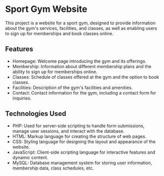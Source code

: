 # Sport Gym Website

This project is a website for a sport gym, designed to provide information about the gym's services, facilities, and classes, as well as enabling users to sign up for memberships and book classes online.

## Features

- Homepage: Welcome page introducing the gym and its offerings.
- Membership: Information about different membership plans and the ability to sign up for memberships online.
- Classes: Schedule of classes offered at the gym and the option to book classes.
- Facilities: Description of the gym's facilities and amenities.
- Contact: Contact information for the gym, including a contact form for inquiries.

## Technologies Used

- PHP: Used for server-side scripting to handle form submissions, manage user sessions, and interact with the database.
- HTML: Markup language for creating the structure of web pages.
- CSS: Styling language for designing the layout and appearance of the website.
- JavaScript: Client-side scripting language for interactive features and dynamic content.
- MySQL: Database management system for storing user information, membership data, class schedules, etc.


